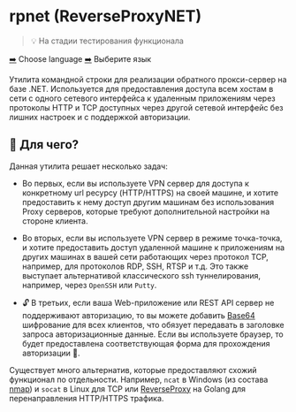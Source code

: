 # rpnet (ReverseProxyNET)

> 💡 На стадии тестирования функционала

[➡️](https://github.com/Lifailon/ReverseProxyNET/blob/rsa/README.md) Choose language [➡️‍](https://github.com/Lifailon/ReverseProxyNET/blob/rsa/README_RU.md) Выберите язык

Утилита командной строки для реализации обратного прокси-сервер на базе .NET. Используется для предоставления доступа всем хостам в сети с одного сетевого интерфейса к удаленным приложениям через протоколы HTTP и TCP доступных через другой сетевой интерфейс без лишних настроек и с поддержкой авторизации.

## 💁 Для чего?

Данная утилита решает несколько задач:

- Во первых, если вы используете VPN сервер для доступа к конкретному url ресурсу (HTTP/HTTPS) на своей машине, и хотите предоставить к нему доступ другим машинам без использования Proxy серверов, которые требуют дополнительной настройки на стороне клиента.

- Во вторых, если вы используете VPN сервер в режиме точка-точка, и хотите предоставить доступ удаленной машине к приложениям на других машинах в вашей сети работающих через протокол TCP, например, для протоколов RDP, SSH, RTSP и т.д. Это также выступает альтернативой классического ssh туннелирования, например, через `OpenSSH` или `Putty`.

- 🔓 В третьих, если ваша Web-приложение или REST API сервер не поддерживают авторизацию, то вы можете добавить [Base64](https://en.wikipedia.org/wiki/Base64) шифрование для всех клиентов, что обязует передавать в заголовке запроса авторизационные данные. Если вы используете браузер, то будет предоставлена соответствующая форма для прохождения авторизации 🔑.

Существует много альтернатив, которые предоставляют схожий функционал по отдельности. Например, `ncat` в Windows (из состава [nmap](https://github.com/nmap/nmap)) и `socat` в Linux для TCP или [ReverseProxy](https://github.com/ilanyu/ReverseProxy) на Golang для перенаправления HTTP/HTTPS трафика.

<!-- ## 🚀 Установка

## 📌 Использование

```PowerShell

```

## 📑 Журнал
-->